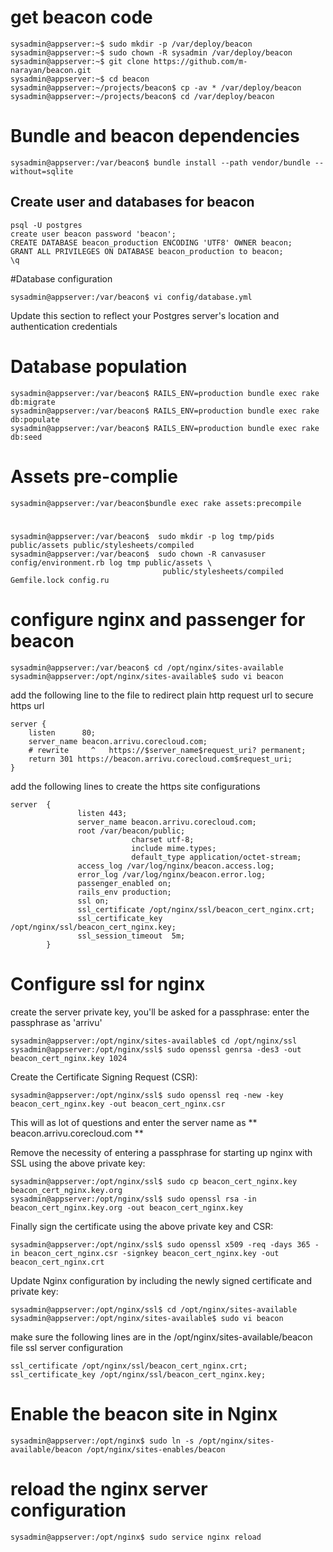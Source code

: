 # get beacon code

```
sysadmin@appserver:~$ sudo mkdir -p /var/deploy/beacon
sysadmin@appserver:~$ sudo chown -R sysadmin /var/deploy/beacon
sysadmin@appserver:~$ git clone https://github.com/m-narayan/beacon.git
sysadmin@appserver:~$ cd beacon
sysadmin@appserver:~/projects/beacon$ cp -av * /var/deploy/beacon
sysadmin@appserver:~/projects/beacon$ cd /var/deploy/beacon
```

# Bundle and beacon dependencies

```
sysadmin@appserver:/var/beacon$ bundle install --path vendor/bundle --without=sqlite
```

## Create user and databases for beacon

```
psql -U postgres
create user beacon password 'beacon';
CREATE DATABASE beacon_production ENCODING 'UTF8' OWNER beacon;
GRANT ALL PRIVILEGES ON DATABASE beacon_production to beacon;
\q
```

#Database configuration

```
sysadmin@appserver:/var/beacon$ vi config/database.yml
```
Update this section to reflect your Postgres server's location and authentication credentials

# Database population

```
sysadmin@appserver:/var/beacon$ RAILS_ENV=production bundle exec rake db:migrate
sysadmin@appserver:/var/beacon$ RAILS_ENV=production bundle exec rake db:populate
sysadmin@appserver:/var/beacon$ RAILS_ENV=production bundle exec rake db:seed
```

# Assets pre-complie

```
sysadmin@appserver:/var/beacon$bundle exec rake assets:precompile
```

# 

```
sysadmin@appserver:/var/beacon$  sudo mkdir -p log tmp/pids public/assets public/stylesheets/compiled
sysadmin@appserver:/var/beacon$  sudo chown -R canvasuser config/environment.rb log tmp public/assets \
                                  public/stylesheets/compiled Gemfile.lock config.ru
```

# configure nginx and passenger for beacon
```
sysadmin@appserver:/var/beacon$ cd /opt/nginx/sites-available
sysadmin@appserver:/opt/nginx/sites-available$ sudo vi beacon 
```

add the following line to the file to redirect plain http request url to secure https url

```
server {
    listen      80;
    server_name beacon.arrivu.corecloud.com;
    # rewrite     ^   https://$server_name$request_uri? permanent;
    return 301 https://beacon.arrivu.corecloud.com$request_uri;
}
```

add the following lines to create the https site configurations

```
server  {
               listen 443;
               server_name beacon.arrivu.corecloud.com;
               root /var/beacon/public;
                           charset utf-8;
                           include mime.types;
                           default_type application/octet-stream;
               access_log /var/log/nginx/beacon.access.log;
               error_log /var/log/nginx/beacon.error.log;
               passenger_enabled on;
               rails_env production;
               ssl on;
               ssl_certificate /opt/nginx/ssl/beacon_cert_nginx.crt;
               ssl_certificate_key /opt/nginx/ssl/beacon_cert_nginx.key;
               ssl_session_timeout  5m;
        }

```

# Configure ssl for nginx

create the server private key, you'll be asked for a passphrase: enter the passphrase as 'arrivu'

```
sysadmin@appserver:/opt/nginx/sites-available$ cd /opt/nginx/ssl
sysadmin@appserver:/opt/nginx/ssl$ sudo openssl genrsa -des3 -out beacon_cert_nginx.key 1024
```

Create the Certificate Signing Request (CSR):

```
sysadmin@appserver:/opt/nginx/ssl$ sudo openssl req -new -key beacon_cert_nginx.key -out beacon_cert_nginx.csr
```

This will as lot of questions and enter the server name as ** beacon.arrivu.corecloud.com **

Remove the necessity of entering a passphrase for starting up nginx with SSL using the above private key:

```
sysadmin@appserver:/opt/nginx/ssl$ sudo cp beacon_cert_nginx.key beacon_cert_nginx.key.org
sysadmin@appserver:/opt/nginx/ssl$ sudo openssl rsa -in beacon_cert_nginx.key.org -out beacon_cert_nginx.key
```

Finally sign the certificate using the above private key and CSR:

```
sysadmin@appserver:/opt/nginx/ssl$ sudo openssl x509 -req -days 365 -in beacon_cert_nginx.csr -signkey beacon_cert_nginx.key -out beacon_cert_nginx.crt
```
Update Nginx configuration by including the newly signed certificate and private key:

```
sysadmin@appserver:/opt/nginx/ssl$ cd /opt/nginx/sites-available
sysadmin@appserver:/opt/nginx/sites-available$ sudo vi beacon
```
make sure the following lines are in the /opt/nginx/sites-available/beacon file ssl server configuration

```
ssl_certificate /opt/nginx/ssl/beacon_cert_nginx.crt;
ssl_certificate_key /opt/nginx/ssl/beacon_cert_nginx.key;
```
 
# Enable the beacon site in Nginx

```
sysadmin@appserver:/opt/nginx$ sudo ln -s /opt/nginx/sites-available/beacon /opt/nginx/sites-enables/beacon
```

# reload the nginx server configuration

```
sysadmin@appserver:/opt/nginx$ sudo service nginx reload 
```